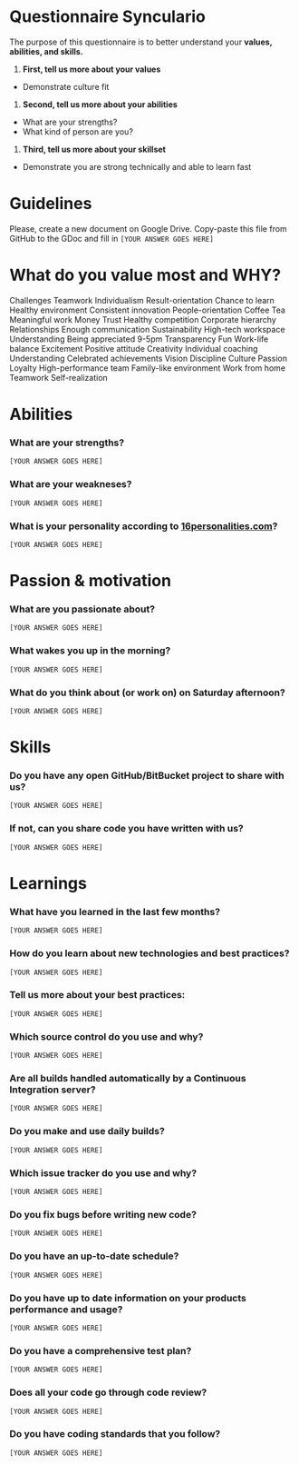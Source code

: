 # Questionnaire Synculario

The purpose of this questionnaire is to better understand your **values, abilities, and skills.**

1. **First, tell us more about your values**
  * Demonstrate culture fit
1. **Second, tell us more about your abilities**
  * What are your strengths?
  * What kind of person are you?
1. **Third, tell us more about your skillset**
  * Demonstrate you are strong technically and able to learn fast

# Guidelines

Please, create a new document on Google Drive. Copy-paste this file from GitHub to the GDoc and fill in `[YOUR ANSWER GOES HERE]`

# What do you value most and WHY?
Challenges
Teamwork
Individualism
Result-orientation
Chance to learn
Healthy environment
Consistent innovation
People-orientation
Coffee
Tea
Meaningful work
Money
Trust
Healthy competition
Corporate hierarchy
Relationships
Enough communication
Sustainability
High-tech workspace
Understanding
Being appreciated
9-5pm
Transparency
Fun
Work-life balance
Excitement
Positive attitude
Creativity
Individual coaching
Understanding
Celebrated achievements
Vision
Discipline
Culture
Passion
Loyalty
High-performance team
Family-like environment
Work from home
Teamwork
Self-realization

# Abilities

### What are your strengths?
`[YOUR ANSWER GOES HERE]`

### What are your weakneses?
`[YOUR ANSWER GOES HERE]`

### What is your personality according to [16personalities.com](https://www.16personalities.com)?
`[YOUR ANSWER GOES HERE]`

# Passion & motivation

### What are you passionate about?
`[YOUR ANSWER GOES HERE]`

### What wakes you up in the morning?
`[YOUR ANSWER GOES HERE]`

### What do you think about (or work on) on Saturday afternoon?
`[YOUR ANSWER GOES HERE]`

# Skills

### Do you have any open GitHub/BitBucket project to share with us?
`[YOUR ANSWER GOES HERE]`

### If not, can you share code you have written with us?
`[YOUR ANSWER GOES HERE]`

# Learnings

### What have you learned in the last few months?
`[YOUR ANSWER GOES HERE]`

### How do you learn about new technologies and best practices?
`[YOUR ANSWER GOES HERE]`

### Tell us more about your best practices:
`[YOUR ANSWER GOES HERE]`

### Which source control do you use and why?
`[YOUR ANSWER GOES HERE]`

### Are all builds handled automatically by a Continuous Integration server?
`[YOUR ANSWER GOES HERE]`

### Do you make and use daily builds?
`[YOUR ANSWER GOES HERE]`

### Which issue tracker do you use and why?
`[YOUR ANSWER GOES HERE]`

### Do you fix bugs before writing new code?
`[YOUR ANSWER GOES HERE]`

### Do you have an up-to-date schedule?
`[YOUR ANSWER GOES HERE]`

### Do you have up to date information on your products performance and usage?
`[YOUR ANSWER GOES HERE]`

### Do you have a comprehensive test plan?
`[YOUR ANSWER GOES HERE]`

### Does all your code go through code review?
`[YOUR ANSWER GOES HERE]`

### Do you have coding standards that you follow?
`[YOUR ANSWER GOES HERE]`



